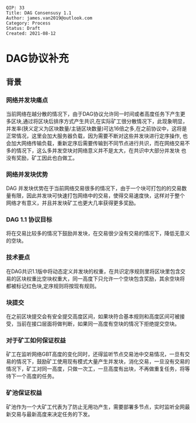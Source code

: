     QIP: 33
    Title: DAG Consensusy 1.1
    Author: james.van2019@outlook.com
    Category: Process
    Status: Draft
    Created: 2021-08-12

# DAG协议补充

## 背景

### 网络并发块痛点

当前网络在越分散的情况下，由于DAG协议允许同一时间或者高度任务下产生更多区块,通过将区块后排序方式产生共识,在实际矿工很分散情况下，此现象明显，
并发率(狭义定义为区块数量/主链区块数量)可达16倍之多,在之前协议中，这将是正常情况，这里会加大服务器负载，因为需要不断对这些并发块进行定序操作,
也会加大网络传输负载，重新定序后需要传输到不同节点进行共识，而在网络交易不多的情况下，这么多并发空块对网络意义并不是太大，在共识中大部分并发块
也没有奖励，矿工因此也白做工。


### 网络并发块优势

DAG 并发块优势在于当前网络交易很多的情况下，由于一个块可打包的的交易数量有限，因此并发块可快速打包网络中的交易，使得交易速度快，这样对于整个
网络才有意义，并且并发块矿工也更大几率获得更多奖励。

### DAG 1.1 协议目标

将在交易比较多的情况下鼓励并发块，在交易很少没有交易的情况下，降低无意义的空块。

### 技术要点

在DAG共识1.1版中将动态定义并发块的权重，在共识定序规则里将区块里包含交易的区块权重比空块权重大，同一高度下只允许一个空块包含奖励，其余空块将
都被标记红色块,定序规则将按现有规则。

### 块提交

在之前区块提交会有安全提交高度区间，如果块符合基本规则和高度区间可被接受，当前在接口层面将做判断，如果同一高度有空块的情况下拒绝提交空块。

### 对于矿工如何保证权益

矿工在监听网络GBT高度的变化同时，还得监听节点交易池中交易情况，一旦有交易的情况下，鼓励矿工使用现有模式大量产生并发块，消化交易，一旦没有交易的
情况下，矿工对同一高度，只做一次工，一旦高度有出块，不再做重复任务，将等待下一个高度的任务。

### 矿池保证权益

矿池作为一个大矿工代表为了防止无用功产生，需要部署多节点，实时监听全网最新交易与最新高度来决定任务的下发。



